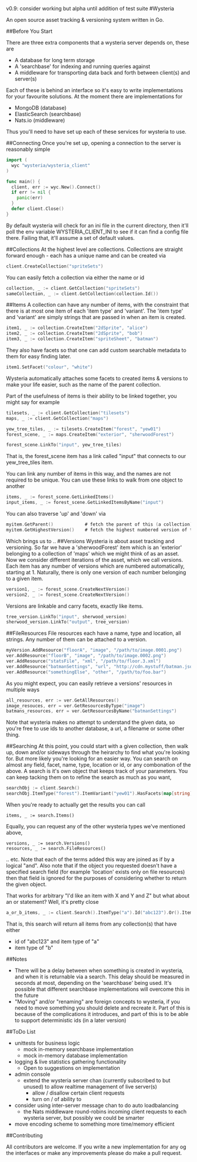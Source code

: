 v0.9: consider working but alpha until addition of test suite
#Wysteria

An open source asset tracking & versioning system written in Go. 


##Before You Start

There are three extra components that a wysteria server depends on, these are
- A database for long term storage
- A 'searchbase' for indexing and running queries against
- A middleware for transporting data back and forth between client(s) and server(s)

Each of these is behind an interface so it's easy to write implementations for your favourite solutions. At the moment there are implementations for 
- MongoDB (database)
- ElasticSearch (searchbase)
- Nats.io (middleware)

Thus you'll need to have set up each of these services for wysteria to use.

##Connecting
Once you're set up, opening a connection to the server is reasonably simple
```Go
import (       
  wyc "wysteria/wysteria_client"
)

func main() {
  client, err := wyc.New().Connect()
  if err != nil {       
    panic(err)
  }
  defer client.Close()
}
```
By default wysteria will check for an ini file in the current directory, then it'll poll the env variable WYSTERIA_CLIENT_INI to see if it can find a config file there. Failing that, it'll assume a set of default values.

##Collections
At the highest level are collections. Collections are straight forward enough - each has a unique name and can be created via

```Go
client.CreateCollection("spriteSets")
```

You can easily fetch a collection via either the name or id
```Go
collection, _ := client.GetCollection("spriteSets")
sameCollection, _ := client.GetCollection(collection.Id())
```

##Items
A collection can have any number of items, with the constraint that there is at most one item of each 'item type' and 'variant'.
The 'item type' and 'variant' are simply strings that are passed in when an item is created. 
```Go
item1, _ := collection.CreateItem("2dSprite", "alice")
item2, _ := collection.CreateItem("2dSprite", "bob")
item3, _ := collection.CreateItem("spriteSheet", "batman")
```
They also have facets so that one can add custom searchable metadata to them for easy finding later. 
```Go
item1.SetFacet("colour", "white")
```
Wysteria automatically attaches some facets to created items & versions to make your life easier, such as the name of the parent collection.

Part of the usefulness of items is their ability to be linked together, you might say for example
```Go
tilesets, _ := client.GetCollection("tilesets")
maps, _ := client.GetCollection("maps")

yew_tree_tiles, _ := tilesets.CreateItem("forest", "yew01")
forest_scene, _ := maps.CreateItem("exterior", "sherwoodForest")

forest_scene.LinkTo("input", yew_tree_tiles)
```
That is, the forest_scene item has a link called "input" that connects to our yew_tree_tiles item.

You can link any number of items in this way, and the names are not required to be unique. You can use these links to walk from one object to another 
```Go
items, _ := forest_scene.GetLinkedItems() 
input_items, _ := forest_scene.GetLinkedItemsByName("input")
```

You can also traverse 'up' and 'down' via 
```Go
myitem.GetParent()            # fetch the parent of this (a collection)
myitem.GetHighestVersion()    # fetch the highest numbered version of this item
```

Which brings us to ..
##Versions
Wysteria is about asset tracking and versioning. So far we have a 'sherwoodForest' item which is an 'exterior' belonging to a collection of 'maps' which we might think of as an asset. 
Now we consider different iterations of the asset, which we call versions. Each item has any number of versions which are numbered automatically, starting at 1. Naturally, there is only one version of each number belonging to a given item.

```Go
version1, _ := forest_scene.CreateNextVersion()
version2, _ := forest_scene.CreateNextVersion()
```
Versions are linkable and carry facets, exactly like items.

```Go
tree_version.LinkTo("input", sherwood_version)
sherwood_version.LinkTo("output", tree_version)
```

##FileResources
File resources each have a name, type and location, all strings. Any number of them can be attached to a version. 
```Go
myVersion.AddResource("floorA", "image", "/path/to/image.0001.png")
ver.AddResource("floorB", "image", "/path/to/image.0002.png")
ver.AddResource("statsFile", "xml", "/path/to/floor.3.xml")
ver.AddResource("batmanSettings", "url", "http://cdn.mystuff/batman.json")
ver.AddResource("somethingElse", "other", "/path/to/foo.bar")
```

As you might expect, you can easily retrieve a versions' resources in multiple ways
```Go
all_resources, err := ver.GetAllResources()
image_resouces, err = ver.GetResourcesByType("image")
batmans_resources, err = ver.GetResourcesByName("batmanSettings")
```
Note that wysteria makes no attempt to understand the given data, so you're free to use ids to another database, a url, a filename or some other thing.

##Searching
At this point, you could start with a given collection, then walk up, down and/or sideways through the heirarchy to find what you're looking for. But more likely you're looking for an easier way. You can search on almost any field, facet, name, type, location or id, or any combonation of the above.
A search is it's own object that keeps track of your parameters. You can keep tacking them on to refine the search as much as you want,
```Go
searchObj := client.Search()
searchObj.ItemType("forest").ItemVariant("yew01").HasFacets(map[string]string{"foo": "bar"})
```
When you're ready to actually get the results you can call
```
items, _ := search.Items()
```
Equally, you can request any of the other wysteria types we've mentioned above, 
```
versions, _ := search.Versions()
resources, _ := search.FileResources()
```
.. etc. Note that each of the terms added this way are joined as if by a logical "and". Also note that if the object you requested doesn't have a specified search field (for example 'location' exists only on file resources) then that field is ignored for the purposes of considering whether to return the given object.

That works for arbitrary "I'd like an item with X and Y and Z" but what about an or statement? Well, it's pretty close
```Go
a_or_b_items, _ := client.Search().ItemType("a").Id("abc123").Or().ItemType("b").Items()
```
That is, this search will return all items from any collection(s) that have either
- id of "abc123" and item type of "a"
- item type of "b"


##Notes

- There will be a delay between when something is created in wysteria, and when it is returnable via a search. This delay should be measured in seconds at most, depending on the 'searchbase' being used. It's possible that different searchbase implementations will overcome this in the future
- "Moving" and/or "renaming" are foreign concepts to wysteria, if you need to move something you should delete and recreate it. Part of this is because of the complications it introduces, and part of this is to be able to support deterministic ids (in a later version)


##ToDo List

- unittests for business logic
  - mock in-memory searchbase implementation
  - mock in-memory database implementation
- logging & live statistics gathering functionality
  - Open to suggestions on implementation
- admin console 
  - extend the wysteria server chan (currently subscribed to but unused) to allow realtime management of live server(s)
    - allow / disallow certain client requests
    - turn on / of ability to 
- consider using inter-server message chan to do auto loadbalancing  
  - the Nats middleware round-robins incoming client requests to each wysteria server, but possibly we could be smarter
- move encoding scheme to something more time/memory efficient


##Contributing

All contributors are welcome. If you write a new implementation for any og the interfaces or make any improvements please do make a pull request. 
